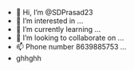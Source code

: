 - 👋 Hi, I’m @SDPrasad23
- 👀 I’m interested in ...
- 🌱 I’m currently learning ...
- 💞️ I’m looking to collaborate on ...
- 📫 Phone number 8639885753 ...
-  ghhghh
<!---
SDPrasad23/SDPrasad23 is a ✨ special ✨ repository because its `README.md` (this file) appears on your GitHub profile.
You can click the Preview link to take a look at your changes.
--->
